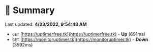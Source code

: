# 📖 Summary
Last updated: **4/23/2022, 9:54:48 AM**

- `GET` [https://uptimerfree.tk](https://uptimerfree.tk) - **Up** (691ms)
- `GET` [https://monitoruptimer.tk](https://monitoruptimer.tk) - **Down** (3592ms)

